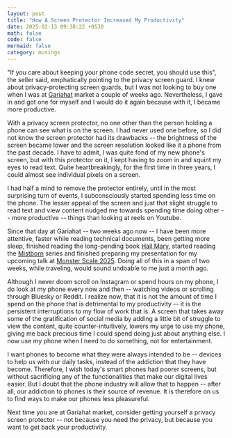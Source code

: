 ```yaml
---
layout: post
title: "How A Screen Protector Increased My Productivity"
date: 2025-02-13 09:38:22 +0530
math: false
code: false
mermaid: false
category: musings
---
```

"If you care about keeping your phone code secret, you should use this", the seller said, emphatically pointing to the privacy screen guard. I knew about privacy-protecting screen guards, but I was not looking to buy one when I was at [Gariahat](https://www.tripadvisor.in/Attraction_Review-g304558-d6412735-Reviews-Gariahat_Market-Kolkata_Calcutta_Kolkata_District_West_Bengal.html) market a couple of weeks ago. Nevertheless, I gave in and got one for myself and I would do it again because with it, I became more productive.

With a privacy screen protector, no one other than the person holding a phone can see what is on the screen. I had never used one before, so I did not know the screen protector had its drawbacks -- the brightness of the screen became lower and the screen resolution looked like it a phone from the past decade. I have to admit, I was quite fond of my new phone's screen, but with this protector on it, I kept having to zoom in and squint my eyes to read text. Quite heartbreakingly, for the first time in three years, I could almost see individual pixels on a screen. 

I had half a mind to remove the protector entirely, until in the most surprising turn of events, I subconsciously started spending less time on the phone. The lesser appeal of the screen and just that slight struggle to read text and view content nudged me towards spending time doing other -- more productive -- things than looking at reels on Youtube. 

Since that day at Gariahat -- two weeks ago now -- I have been more attentive, faster while reading technical documents, been getting more sleep, finished reading the long-pending book [Hail Mary](https://www.goodreads.com/review/list/149264531-mourjo-sen?utf8=✓&utf8=✓&shelf=read&title=mourjo-sen&sort=date_read&order=d), started reading the [Mistborn](https://www.goodreads.com/book/show/68428.Mistborn) series and finished preparing my presentation for my upcoming talk at [Monster Scale 2025](https://www.youtube.com/watch?v=al8Zp3sBYQM&list=PLSV-L4GsXwgn6rhNyjnLMLEtU4cNCPpdB&index=3). Doing all of this in a span of two weeks, while traveling, would sound undoable to me just a month ago.

Although I never doom scroll on Instagram or spend hours on my phone, I do look at my phone every now and then -- watching videos or scrolling through Bluesky or Reddit. I realize now, that it is not the amount of time I spend on the phone that is detrimental to my productivity -- it is the persistent interruptions to my flow of work that is. A screen that takes away some of the gratification of social media by adding a little bit of struggle to view the content, quite counter-intuitively, lowers my urge to use my phone, giving me back precious time I could spend doing just about anything else. I now use my phone when I need to do something, not for entertainment.

I want phones to become what they were always intended to be -- devices to help us with our daily tasks, instead of the addiction that they have become. Therefore, I wish today's smart phones had poorer screens, but without sacrificing any of the functionalities that make our digital lives easier. But I doubt that the phone industry will allow that to happen -- after all, our addiction to phones is their source of revenue. It is therefore on us to find ways to make our phones less pleasureful.

Next time you are at Gariahat market, consider getting yourself a privacy screen protector -- not because you need the privacy, but because you want to get back your productivity.